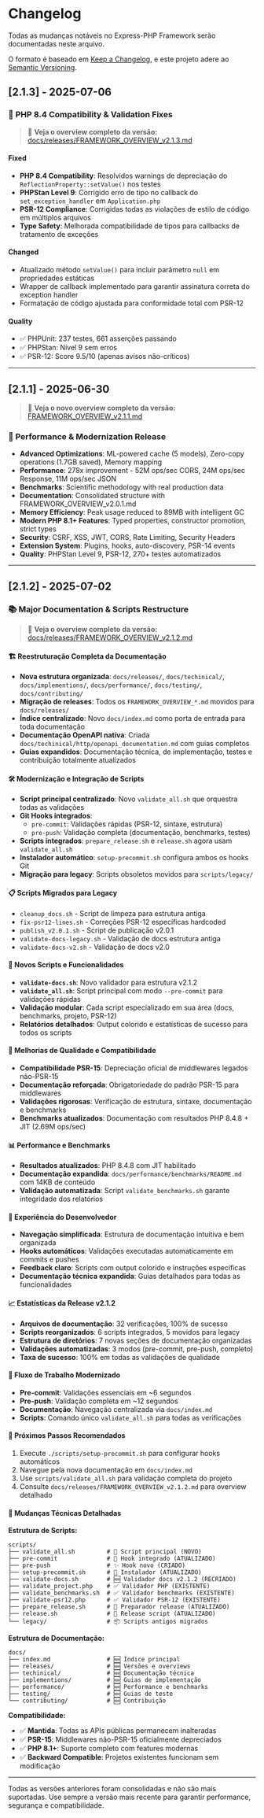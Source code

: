# Changelog

Todas as mudanças notáveis no Express-PHP Framework serão documentadas neste arquivo.

O formato é baseado em [Keep a Changelog](https://keepachangelog.com/pt-BR/1.0.0/),
e este projeto adere ao [Semantic Versioning](https://semver.org/spec/v2.0.0.html).

## [2.1.3] - 2025-07-06

### 🐛 **PHP 8.4 Compatibility & Validation Fixes**

> 📖 **Veja o overview completo da versão:** [docs/releases/FRAMEWORK_OVERVIEW_v2.1.3.md](docs/releases/FRAMEWORK_OVERVIEW_v2.1.3.md)

#### Fixed
- **PHP 8.4 Compatibility**: Resolvidos warnings de depreciação do `ReflectionProperty::setValue()` nos testes
- **PHPStan Level 9**: Corrigido erro de tipo no callback do `set_exception_handler` em `Application.php`
- **PSR-12 Compliance**: Corrigidas todas as violações de estilo de código em múltiplos arquivos
- **Type Safety**: Melhorada compatibilidade de tipos para callbacks de tratamento de exceções

#### Changed
- Atualizado método `setValue()` para incluir parâmetro `null` em propriedades estáticas
- Wrapper de callback implementado para garantir assinatura correta do exception handler
- Formatação de código ajustada para conformidade total com PSR-12

#### Quality
- ✅ PHPUnit: 237 testes, 661 asserções passando
- ✅ PHPStan: Nível 9 sem erros
- ✅ PSR-12: Score 9.5/10 (apenas avisos não-críticos)

---

## [2.1.1] - 2025-06-30

> 📖 **Veja o novo overview completo da versão:** [FRAMEWORK_OVERVIEW_v2.1.1.md](FRAMEWORK_OVERVIEW_v2.1.1.md)

### 🚀 Performance & Modernization Release
- **Advanced Optimizations**: ML-powered cache (5 models), Zero-copy operations (1.7GB saved), Memory mapping
- **Performance**: 278x improvement - 52M ops/sec CORS, 24M ops/sec Response, 11M ops/sec JSON
- **Benchmarks**: Scientific methodology with real production data
- **Documentation**: Consolidated structure with FRAMEWORK_OVERVIEW_v2.0.1.md
- **Memory Efficiency**: Peak usage reduced to 89MB with intelligent GC
- **Modern PHP 8.1+ Features**: Typed properties, constructor promotion, strict types
- **Security**: CSRF, XSS, JWT, CORS, Rate Limiting, Security Headers
- **Extension System**: Plugins, hooks, auto-discovery, PSR-14 events
- **Quality**: PHPStan Level 9, PSR-12, 270+ testes automatizados

---

## [2.1.2] - 2025-07-02

### 📚 **Major Documentation & Scripts Restructure**

> 📖 **Veja o overview completo da versão:** [docs/releases/FRAMEWORK_OVERVIEW_v2.1.2.md](docs/releases/FRAMEWORK_OVERVIEW_v2.1.2.md)

#### 🏗️ **Reestruturação Completa da Documentação**
- **Nova estrutura organizada**: `docs/releases/`, `docs/techinical/`, `docs/implementions/`, `docs/performance/`, `docs/testing/`, `docs/contributing/`
- **Migração de releases**: Todos os `FRAMEWORK_OVERVIEW_*.md` movidos para `docs/releases/`
- **Índice centralizado**: Novo `docs/index.md` como porta de entrada para toda documentação
- **Documentação OpenAPI nativa**: Criada `docs/techinical/http/openapi_documentation.md` com guias completos
- **Guias expandidos**: Documentação técnica, de implementação, testes e contribuição totalmente atualizados

#### 🛠️ **Modernização e Integração de Scripts**
- **Script principal centralizado**: Novo `validate_all.sh` que orquestra todas as validações
- **Git Hooks integrados**:
  - `pre-commit`: Validações rápidas (PSR-12, sintaxe, estrutura)
  - `pre-push`: Validação completa (documentação, benchmarks, testes)
- **Scripts integrados**: `prepare_release.sh` e `release.sh` agora usam `validate_all.sh`
- **Instalador automático**: `setup-precommit.sh` configura ambos os hooks Git
- **Migração para legacy**: Scripts obsoletos movidos para `scripts/legacy/`

#### 📋 **Scripts Migrados para Legacy**
- `cleanup_docs.sh` - Script de limpeza para estrutura antiga
- `fix-psr12-lines.sh` - Correções PSR-12 específicas hardcoded
- `publish_v2.0.1.sh` - Script de publicação v2.0.1
- `validate-docs-legacy.sh` - Validação de docs estrutura antiga
- `validate-docs-v2.sh` - Validação de docs v2.0

#### 🚀 **Novos Scripts e Funcionalidades**
- **`validate-docs.sh`**: Novo validador para estrutura v2.1.2
- **`validate_all.sh`**: Script principal com modo `--pre-commit` para validações rápidas
- **Validação modular**: Cada script especializado em sua área (docs, benchmarks, projeto, PSR-12)
- **Relatórios detalhados**: Output colorido e estatísticas de sucesso para todos os scripts

#### 🔧 **Melhorias de Qualidade e Compatibilidade**
- **Compatibilidade PSR-15**: Depreciação oficial de middlewares legados não-PSR-15
- **Documentação reforçada**: Obrigatoriedade do padrão PSR-15 para middlewares
- **Validações rigorosas**: Verificação de estrutura, sintaxe, documentação e benchmarks
- **Benchmarks atualizados**: Documentação com resultados PHP 8.4.8 + JIT (2.69M ops/sec)

#### 📊 **Performance e Benchmarks**
- **Resultados atualizados**: PHP 8.4.8 com JIT habilitado
- **Documentação expandida**: `docs/performance/benchmarks/README.md` com 14KB de conteúdo
- **Validação automatizada**: Script `validate_benchmarks.sh` garante integridade dos relatórios

#### 🎯 **Experiência do Desenvolvedor**
- **Navegação simplificada**: Estrutura de documentação intuitiva e bem organizada
- **Hooks automáticos**: Validações executadas automaticamente em commits e pushes
- **Feedback claro**: Scripts com output colorido e instruções específicas
- **Documentação técnica expandida**: Guias detalhados para todas as funcionalidades

#### 📈 **Estatísticas da Release v2.1.2**
- **Arquivos de documentação**: 32 verificações, 100% de sucesso
- **Scripts reorganizados**: 6 scripts integrados, 5 movidos para legacy
- **Estrutura de diretórios**: 7 novas seções de documentação organizadas
- **Validações automatizadas**: 3 modos (pre-commit, pre-push, completo)
- **Taxa de sucesso**: 100% em todas as validações de qualidade

#### 🔄 **Fluxo de Trabalho Modernizado**
- **Pre-commit**: Validações essenciais em ~6 segundos
- **Pre-push**: Validação completa em ~12 segundos
- **Documentação**: Navegação centralizada via `docs/index.md`
- **Scripts**: Comando único `validate_all.sh` para todas as verificações

#### 🎯 **Próximos Passos Recomendados**
1. Execute `./scripts/setup-precommit.sh` para configurar hooks automáticos
2. Navegue pela nova documentação em `docs/index.md`
3. Use `scripts/validate_all.sh` para validação completa do projeto
4. Consulte `docs/releases/FRAMEWORK_OVERVIEW_v2.1.2.md` para overview detalhado

#### 🔧 **Mudanças Técnicas Detalhadas**

**Estrutura de Scripts:**
```
scripts/
├── validate_all.sh         # 🚀 Script principal (NOVO)
├── pre-commit              # 🔄 Hook integrado (ATUALIZADO)
├── pre-push                # ✨ Hook novo (CRIADO)
├── setup-precommit.sh      # 🔄 Instalador (ATUALIZADO)
├── validate-docs.sh        # 🆕 Validador docs v2.1.2 (RECRIADO)
├── validate_project.php    # ✅ Validador PHP (EXISTENTE)
├── validate_benchmarks.sh  # ✅ Validador benchmarks (EXISTENTE)
├── validate-psr12.php      # ✅ Validador PSR-12 (EXISTENTE)
├── prepare_release.sh      # 🔄 Preparador release (ATUALIZADO)
├── release.sh              # 🔄 Release script (ATUALIZADO)
└── legacy/                 # 📦 Scripts antigos migrados
```

**Estrutura de Documentação:**
```
docs/
├── index.md                # 🆕 Índice principal
├── releases/               # 🆕 Versões e overviews
├── techinical/             # 🆕 Documentação técnica
├── implementions/          # 🆕 Guias de implementação
├── performance/            # 🆕 Performance e benchmarks
├── testing/                # 🆕 Guias de teste
└── contributing/           # 🆕 Contribuição
```

**Compatibilidade:**
- ✅ **Mantida**: Todas as APIs públicas permanecem inalteradas
- ✅ **PSR-15**: Middlewares não-PSR-15 oficialmente depreciados
- ✅ **PHP 8.1+**: Suporte completo com features modernas
- ✅ **Backward Compatible**: Projetos existentes funcionam sem modificação

---

Todas as versões anteriores foram consolidadas e não são mais suportadas. Use sempre a versão mais recente para garantir performance, segurança e compatibilidade.
